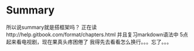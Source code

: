 # Summary
所以说summary就是搭框架吗？
正在读http://help.gitbook.com/format/chapters.html
并且复习markdown语法中
5点起来看电视剧，现在果真头疼困倦了
我得先去看看怎么换行。。。忘了。。。
